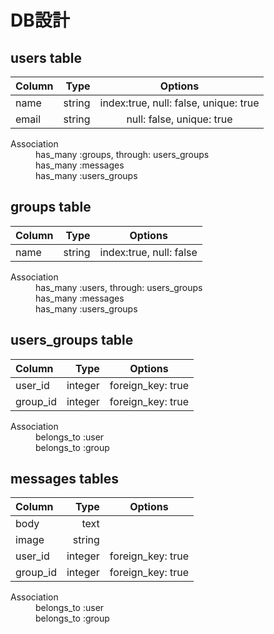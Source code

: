 # **DB設計**


## **users table**


|   Column   |     Type     |             Options                    |
|:-----------|-------------:|:--------------------------------------:|
|    name    |    string    | index:true, null: false, unique: true  |
|   email    |    string    | null: false, unique: true              |


<dl>
  <dt>Association</dt>
  <dd>has_many :groups, through: users_groups</dd>
  <dd>has_many :messages</dd>
  <dd>has_many :users_groups</dd>
</dl>


## **groups table**


|   Column   |     Type     |             Options                    |
|:-----------|-------------:|:--------------------------------------:|
|     name   |    string    | index:true, null: false                |


<dl>
  <dt>Association</dt>
  <dd>has_many :users, through: users_groups</dd>
  <dd>has_many :messages</dd>
  <dd>has_many :users_groups</dd>
</dl>


## **users_groups table**


|   Column   |     Type     |             Options                    |
|:-----------|-------------:|:--------------------------------------:|
| user_id    |    integer   | foreign_key: true                      |
| group_id   |    integer   | foreign_key: true                      |


<dl>
  <dt>Association</dt>
  <dd>belongs_to :user</dd>
  <dd>belongs_to :group</dd>
</dl>

## **messages table**s


|   Column   |     Type     |             Options                    |
|:-----------|-------------:|:--------------------------------------:|
|   body     |    text      |                                        |
|   image    |    string    |                                        |
|   user_id  |    integer   | foreign_key: true                      |
|   group_id |    integer   | foreign_key: true                      |


<dl>
  <dt>Association</dt>
  <dd>belongs_to :user</dd>
  <dd>belongs_to :group</dd>
</dl>